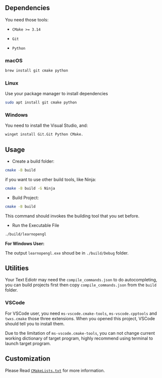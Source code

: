 ## Dependencies

You need those tools:

- `CMake >= 3.14`

- `Git`

- `Python`

### macOS

```bash
brew install git cmake python
```
### Linux

Use your package manager to install dependencies

```bash
sudo apt install git cmake python
```

### Windows

You need to install the Visual Studio, and:

```bash
winget install Git.Git Python CMake.

```


## Usage

- Create a build folder:

```bash
cmake -B build
```

if you want to use other build tools, like Ninja:

```bash
cmake -B build -G Ninja
```

- Build Project:

```bash
cmake -B build
```

This command should invokes the building tool that you set before.

- Run the Executable File

```bash
./build/learnopengl
```
**For Windows User:**

The output `learnopengl.exe` shoud be in `./build/Debug` folder.

## Utilities

Your Text Ediotr may need the `compile_commands.json` to do autocompleting, you can build projects first then copy `compile_commands.json` from the `build` folder.

### VSCode

For VSCode user, you need `ms-vscode.cmake-tools`, `ms-vscode.cpptools` and `twxs.cmake` those three extensions. When you opened this project, VSCode should tell you to install them.

Due to the limitation of `ms-vscode.cmake-tools`, you can not change current working dictionary of target program, highly recommend using terminal to launch target program.

## Customization

Please Read [`CMakeLists.txt`](./CMakeLists.txt) for more information.

